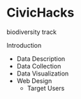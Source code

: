 # CivicHacks
biodiversity track

Introduction

- Data Description
- Data Collection
- Data Visualization
- Web Design
  - Target Users



